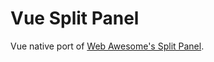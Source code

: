# Vue Split Panel

Vue native port of [Web Awesome's Split Panel](https://webawesome.com/docs/components/split-panel/).
